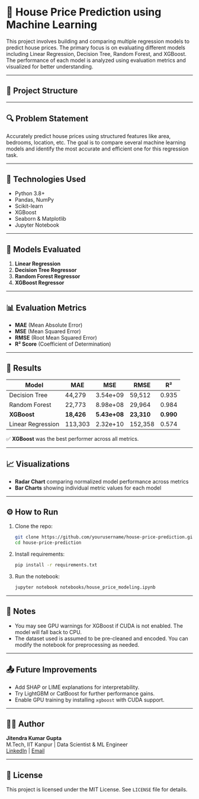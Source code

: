 # 🧠 House Price Prediction using Machine Learning

This project involves building and comparing multiple regression models to predict house prices. The primary focus is on evaluating different models including Linear Regression, Decision Tree, Random Forest, and XGBoost. The performance of each model is analyzed using evaluation metrics and visualized for better understanding.

---

## 📁 Project Structure


---

## 🔍 Problem Statement

Accurately predict house prices using structured features like area, bedrooms, location, etc. The goal is to compare several machine learning models and identify the most accurate and efficient one for this regression task.

---

## 🧰 Technologies Used

- Python 3.8+
- Pandas, NumPy
- Scikit-learn
- XGBoost
- Seaborn & Matplotlib
- Jupyter Notebook

---

## 🧪 Models Evaluated

1. **Linear Regression**
2. **Decision Tree Regressor**
3. **Random Forest Regressor**
4. **XGBoost Regressor**

---

## 📊 Evaluation Metrics

- **MAE** (Mean Absolute Error)
- **MSE** (Mean Squared Error)
- **RMSE** (Root Mean Squared Error)
- **R² Score** (Coefficient of Determination)

---

## 🏁 Results

| Model              | MAE        | MSE            | RMSE       | R²       |
|--------------------|------------|----------------|------------|----------|
| Decision Tree      | 44,279     | 3.54e+09       | 59,512     | 0.935    |
| Random Forest      | 22,773     | 8.98e+08       | 29,964     | 0.984    |
| **XGBoost**        | **18,426** | **5.43e+08**   | **23,310** | **0.990** |
| Linear Regression  | 113,303    | 2.32e+10       | 152,358    | 0.574    |

✅ **XGBoost** was the best performer across all metrics.

---

## 📈 Visualizations

- **Radar Chart** comparing normalized model performance across metrics
- **Bar Charts** showing individual metric values for each model

---

## ⚙️ How to Run

1. Clone the repo:
    ```bash
    git clone https://github.com/yourusername/house-price-prediction.git
    cd house-price-prediction
    ```

2. Install requirements:
    ```bash
    pip install -r requirements.txt
    ```

3. Run the notebook:
    ```bash
    jupyter notebook notebooks/house_price_modeling.ipynb
    ```

---

## 📌 Notes

- You may see GPU warnings for XGBoost if CUDA is not enabled. The model will fall back to CPU.
- The dataset used is assumed to be pre-cleaned and encoded. You can modify the notebook for preprocessing as needed.

---

## 📤 Future Improvements

- Add SHAP or LIME explanations for interpretability.
- Try LightGBM or CatBoost for further performance gains.
- Enable GPU training by installing `xgboost` with CUDA support.

---

## 🧑‍💻 Author

**Jitendra Kumar Gupta**  
M.Tech, IIT Kanpur | Data Scientist & ML Engineer  
[LinkedIn](https://linkedin.com/in/jitendra-gupta-1903) | [Email](mailto:jitendraguptaaur@gmail.com)

---

## 📄 License

This project is licensed under the MIT License. See `LICENSE` file for details.
